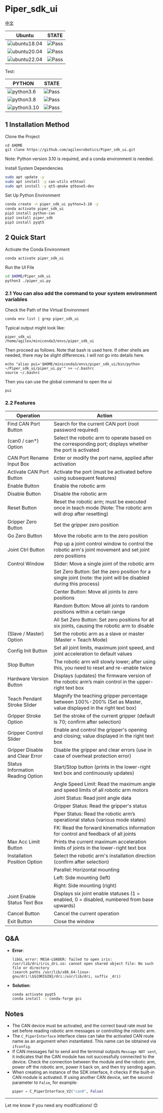 # Piper_sdk_ui

[中文](README.MD)

|Ubuntu |STATE|
|---|---|
|![ubuntu18.04](https://img.shields.io/badge/Ubuntu-18.04-orange.svg)|![Pass](https://img.shields.io/badge/Pass-blue.svg)|
|![ubuntu20.04](https://img.shields.io/badge/Ubuntu-20.04-orange.svg)|![Pass](https://img.shields.io/badge/Pass-blue.svg)|
|![ubuntu22.04](https://img.shields.io/badge/Ubuntu-22.04-orange.svg)|![Pass](https://img.shields.io/badge/Pass-blue.svg)|

Test:

|PYTHON |STATE|
|---|---|
|![python3.6](https://img.shields.io/badge/Python-3.6-blue.svg)|![Pass](https://img.shields.io/badge/Pass-blue.svg)|
|![python3.8](https://img.shields.io/badge/Python-3.8-blue.svg)|![Pass](https://img.shields.io/badge/Pass-blue.svg)|
|![python3.10](https://img.shields.io/badge/Python-3.10-blue.svg)|![Pass](https://img.shields.io/badge/Pass-blue.svg)|

## 1 Installation Method

Clone the Project

```shell
cd $HOME
git clone https://github.com/agilexrobotics/Piper_sdk_ui.git
```

Note: Python version 3.10 is required, and a conda environment is needed.

Install System Dependencies

```bash
sudo apt update -y
sudo apt install -y can-utils ethtool
sudo apt install -y qt5-qmake qtbase5-dev
```

Set Up Python Environment

```bash
conda create -n piper_sdk_ui python=3.10 -y
conda activate piper_sdk_ui
pip3 install python-can
pip3 install piper_sdk
pip3 install pyqt5
```

## 2 Quick Start

Activate the Conda Environment

```bash
conda activate piper_sdk_ui
```

Run the UI File

```bash
cd $HOME/Piper_sdk_ui
python3 ./piper_ui.py
```

### 2.1 You can also add the command to your system environment variables

Check the Path of the Virtual Environment

```shell
conda env list | grep piper_sdk_ui
```

Typical output might look like:

```shell
piper_sdk_ui                    /home/agilex/miniconda3/envs/piper_sdk_ui
```

Then proceed as follows. Note that bash is used here. If other shells are needed, there may be slight differences. I will not go into details here.

```shell
echo "alias pui='$HOME/miniconda3/envs/piper_sdk_ui/bin/python ~/Piper_sdk_ui/piper_ui.py'" >> ~/.bashrc
source ~/.bashrc
```

Then you can use the global command to open the ui

```shell
pui
```

### 2.2 Features

|Operation |Action|
|---|---|
|Find CAN Port Button|Search for the current CAN port (root password required)|
|(can0 / can*) Option|Select the robotic arm to operate based on the corresponding port; displays whether the port is activated|
|CAN Port Rename Input Box|Enter or modify the port name, applied after activation|
|Activate CAN Port Button|Activate the port (must be activated before using subsequent features)|
|Enable Button|Enable the robotic arm|
|Disable Button|Disable the robotic arm|
|Reset Button|Reset the robotic arm; must be executed once in teach mode (Note: The robotic arm will drop after resetting)|
|Gripper Zero Button|Set the gripper zero position|
|Go Zero Button|Move the robotic arm to the zero position|
|Joint Ctrl Button|Pop up a joint control window to control the robotic arm's joint movement and set joint zero positions|
|Control Window|Slider: Move a single joint of the robotic arm|
| |Set Zero Button: Set the zero position for a single joint (note: the joint will be disabled during this process)|
| |Center Button: Move all joints to zero positions|
| |Random Button: Move all joints to random positions within a certain range|
| |All Set Zero Button: Set zero positions for all six joints, causing the robotic arm to disable|
|(Slave / Master) Option|Set the robotic arm as a slave or master (Master = Teach Mode)|
|Config Init Button|Set all joint limits, maximum joint speed, and joint acceleration to default values|
|Stop Button|The robotic arm will slowly lower; after using this, you need to reset and re-enable twice|
|Hardware Version Button|Displays (updates) the firmware version of the robotic arm’s main control in the upper-right text box|
|Teach Pendant Stroke Slider|Magnify the teaching gripper percentage between 100%-200% (Set as Master, value displayed in the right text box)|
|Gripper Stroke Option|Set the stroke of the current gripper (default is 70; confirm after selection)|
|Gripper Control Slider|Enable and control the gripper's opening and closing; value displayed in the right text box|
|Gripper Disable and Clear Error|Disable the gripper and clear errors (use in case of overheat protection error)|
|Status Information Reading Option|Start/Stop button (prints in the lower-right text box and continuously updates)|
| |Angle Speed Limit: Read the maximum angle and speed limits of all robotic arm motors|
| |Joint Status: Read joint angle data|
| |Gripper Status: Read the gripper's status|
| |Piper Status: Read the robotic arm’s operational status (various mode states)|
| |FK: Read the forward kinematics information for control and feedback of all joints|
|Max Acc Limit Button|Prints the current maximum acceleration limits of joints in the lower-right text box|
|Installation Position Option|Select the robotic arm's installation direction (confirm after selection)|
| |Parallel: Horizontal mounting|
| |Left: Side mounting (left)|
| |Right: Side mounting (right)|
|Joint Enable Status Text Box|Displays six joint enable statuses (1 = enabled, 0 = disabled, numbered from base upwards)|
|Cancel Button|Cancel the current operation|
|Exit Button|Close the window|

## Q&A

- **Error**:  
  ```  
  libGL error: MESA-LOADER: failed to open iris: /usr/lib/dri/iris_dri.so: cannot open shared object file: No such file or directory  
  (search paths /usr/lib/x86_64-linux-gnu/dri:\$${ORIGIN}/dri:/usr/lib/dri, suffix _dri)  
  ```  
- **Solution**:  
  ```bash
  conda activate pyqt5
  conda install -c conda-forge gcc
  ```

## Notes

- The CAN device must be activated, and the correct baud rate must be set before reading robotic arm messages or controlling the robotic arm.
- The `C_PiperInterface` interface class can take the activated CAN route name as an argument when instantiated. This name can be obtained via `ifconfig`.
- If CAN messages fail to send and the terminal outputs `Message NOT sent`, it indicates that the CAN module has not successfully connected to the device. Check the connection between the module and the robotic arm, power off the robotic arm, power it back on, and then try sending again.
- When creating an instance of the SDK interface, it checks if the built-in CAN module is activated. If using another CAN device, set the second parameter to `False`, for example:
  ```python
  piper = C_PiperInterface_V2("can0", False)
  ```

---

Let me know if you need any modifications! 😊
